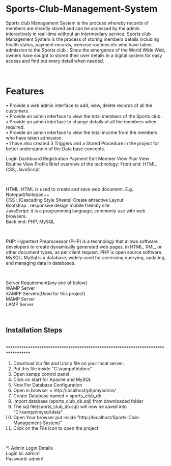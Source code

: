 # Sports-Club-Management-System


Sports club Management System is the process whereby records of members are directly stored and can be accessed 
by the admin interactively in real-time without an intermediary service. 
Sports club Management System is the process of storing members details including health status, payment records, 
exercise routines etc who have taken admission to the Sports club . Since the emergence of the World Wide Web, owners 
have sought to stored their user details in a digital system for easy access and find out every detail when needed.

<br>

Features
========
• Provide a web admin interface to add, view, delete records of all the customers.<br> 
• Provide an admin interface to view the total members of the Sports club .<br> 
• Provide an admin interface to change details of all the members when required. <br>
• Provide an admin interface to view the total income from the members who have taken admission.<br>
• I have also created 3 Triggers and a Stored Procedure in the project for better understandin of the Data base concepts. <br>

<p>
LogIn
Dashboard
Registration
Payment
Edit Member
View Plan
View Routine
View Profile
Brief overview of the technology:
Front end: HTML, CSS, JavaScript
</p>
<br>
<p>
HTML: HTML is used to create and save web document. E.g. Notepad/Notepad++<br>
CSS : (Cascading Style Sheets) Create attractive Layout<br>
Bootstrap : responsive design mobile freindly site<br>
JavaScript: it is a programming language, commonly use with web browsers.<br>
Back end: PHP, MySQL<br>
</p>
<br>
<p>
PHP: Hypertext Preprocessor (PHP) is a technology that allows software developers to create dynamically generated 
web pages, in HTML, XML, or other document types, as per client request. PHP is open source software.<br>
MySQL: MySql is a database, widely used for accessing querying, updating, and managing data in databases.
</p>
<br>
<p>
Server Requirement(any one of below)<br>
WAMP Server<br>
XAMPP Servers(Used for this project)   <br>
MAMP Server<br>
LAMP Server<br>
</p>
<br>
<p>

<h2>Installation Steps</h2><br>
**********************************************************************************<br>

1. Download zip file and Unzip file on your local server.<br>
2. Put this file inside "C:\xampp\htdocs\" .<br>
3. Open xampp control panel <br>
4. Click on start for Apache and MySQL<br>
5. Now For Database Configuration<br>
6. Open in browser = http://localhost/phpmyadmin/  <br>
7. Create Database named = sports_club_db  <br>
8. Import database (sports_club_db.sql) from downloaded folder  <br>
9. The sql file(sports_club_db.sql) will now be saved into "C:\xampp\mysql\data"  <br>
10. Open Your browser put inside "http://localhost/Sports-Club-Management-System/"  <br>
11. Click on the File icon to open the project <br>

</p>
<br>
<p>
*) Admin Login Details<br>
Login Id: admin1<br>
Password: admin1<br>
 
